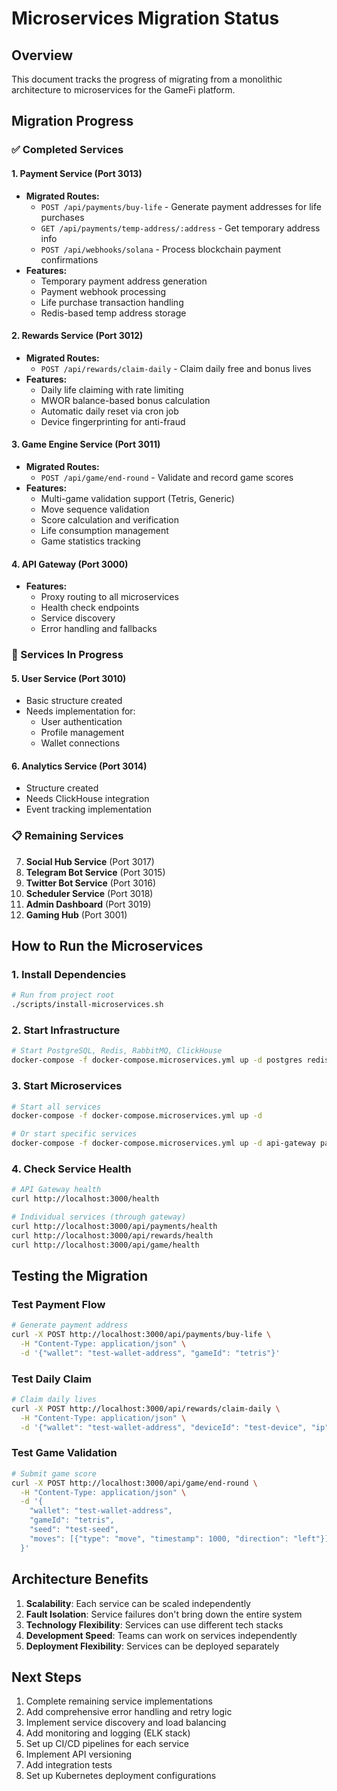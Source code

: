 # Microservices Migration Status

## Overview
This document tracks the progress of migrating from a monolithic architecture to microservices for the GameFi platform.

## Migration Progress

### ✅ Completed Services

#### 1. **Payment Service** (Port 3013)
- **Migrated Routes:**
  - `POST /api/payments/buy-life` - Generate payment addresses for life purchases
  - `GET /api/payments/temp-address/:address` - Get temporary address info
  - `POST /api/webhooks/solana` - Process blockchain payment confirmations
- **Features:**
  - Temporary payment address generation
  - Payment webhook processing
  - Life purchase transaction handling
  - Redis-based temp address storage

#### 2. **Rewards Service** (Port 3012)
- **Migrated Routes:**
  - `POST /api/rewards/claim-daily` - Claim daily free and bonus lives
- **Features:**
  - Daily life claiming with rate limiting
  - MWOR balance-based bonus calculation
  - Automatic daily reset via cron job
  - Device fingerprinting for anti-fraud

#### 3. **Game Engine Service** (Port 3011)
- **Migrated Routes:**
  - `POST /api/game/end-round` - Validate and record game scores
- **Features:**
  - Multi-game validation support (Tetris, Generic)
  - Move sequence validation
  - Score calculation and verification
  - Life consumption management
  - Game statistics tracking

#### 4. **API Gateway** (Port 3000)
- **Features:**
  - Proxy routing to all microservices
  - Health check endpoints
  - Service discovery
  - Error handling and fallbacks

### 🚧 Services In Progress

#### 5. **User Service** (Port 3010)
- Basic structure created
- Needs implementation for:
  - User authentication
  - Profile management
  - Wallet connections

#### 6. **Analytics Service** (Port 3014)
- Structure created
- Needs ClickHouse integration
- Event tracking implementation

### 📋 Remaining Services

7. **Social Hub Service** (Port 3017)
8. **Telegram Bot Service** (Port 3015)
9. **Twitter Bot Service** (Port 3016)
10. **Scheduler Service** (Port 3018)
11. **Admin Dashboard** (Port 3019)
12. **Gaming Hub** (Port 3001)

## How to Run the Microservices

### 1. Install Dependencies
```bash
# Run from project root
./scripts/install-microservices.sh
```

### 2. Start Infrastructure
```bash
# Start PostgreSQL, Redis, RabbitMQ, ClickHouse
docker-compose -f docker-compose.microservices.yml up -d postgres redis rabbitmq clickhouse
```

### 3. Start Microservices
```bash
# Start all services
docker-compose -f docker-compose.microservices.yml up -d

# Or start specific services
docker-compose -f docker-compose.microservices.yml up -d api-gateway payment-service rewards-service game-engine
```

### 4. Check Service Health
```bash
# API Gateway health
curl http://localhost:3000/health

# Individual services (through gateway)
curl http://localhost:3000/api/payments/health
curl http://localhost:3000/api/rewards/health
curl http://localhost:3000/api/game/health
```

## Testing the Migration

### Test Payment Flow
```bash
# Generate payment address
curl -X POST http://localhost:3000/api/payments/buy-life \
  -H "Content-Type: application/json" \
  -d '{"wallet": "test-wallet-address", "gameId": "tetris"}'
```

### Test Daily Claim
```bash
# Claim daily lives
curl -X POST http://localhost:3000/api/rewards/claim-daily \
  -H "Content-Type: application/json" \
  -d '{"wallet": "test-wallet-address", "deviceId": "test-device", "ip": "127.0.0.1"}'
```

### Test Game Validation
```bash
# Submit game score
curl -X POST http://localhost:3000/api/game/end-round \
  -H "Content-Type: application/json" \
  -d '{
    "wallet": "test-wallet-address",
    "gameId": "tetris",
    "seed": "test-seed",
    "moves": [{"type": "move", "timestamp": 1000, "direction": "left"}]
  }'
```

## Architecture Benefits

1. **Scalability**: Each service can be scaled independently
2. **Fault Isolation**: Service failures don't bring down the entire system
3. **Technology Flexibility**: Services can use different tech stacks
4. **Development Speed**: Teams can work on services independently
5. **Deployment Flexibility**: Services can be deployed separately

## Next Steps

1. Complete remaining service implementations
2. Add comprehensive error handling and retry logic
3. Implement service discovery and load balancing
4. Add monitoring and logging (ELK stack)
5. Set up CI/CD pipelines for each service
6. Implement API versioning
7. Add integration tests
8. Set up Kubernetes deployment configurations 